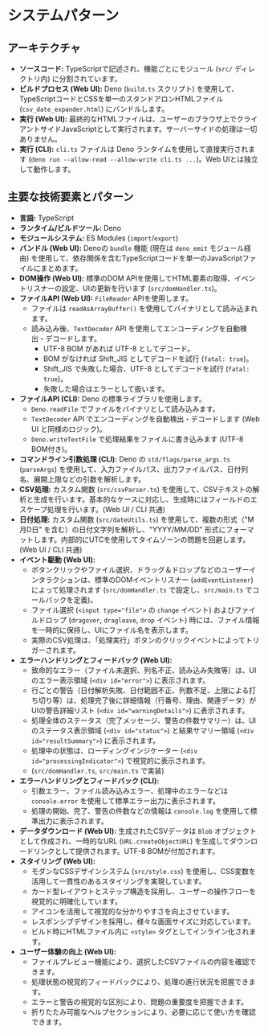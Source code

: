 # システムパターン

## アーキテクチャ

- **ソースコード:** TypeScriptで記述され、機能ごとにモジュール (`src/`
  ディレクトリ内) に分割されています。
- **ビルドプロセス (Web UI):** Deno (`build.ts` スクリプト)
  を使用して、TypeScriptコードとCSSを単一のスタンドアロンHTMLファイル
  (`csv_date_expander.html`) にバンドルします。
- **実行 (Web UI):**
  最終的なHTMLファイルは、ユーザーのブラウザ上でクライアントサイドJavaScriptとして実行されます。サーバーサイドの処理は一切ありません。
- **実行 (CLI):** `cli.ts` ファイルは Deno ランタイムを使用して直接実行されます
  (`deno run --allow-read --allow-write cli.ts ...`)。Web
  UIとは独立して動作します。

## 主要な技術要素とパターン

- **言語:** TypeScript
- **ランタイム/ビルドツール:** Deno
- **モジュールシステム:** ES Modules (`import`/`export`)
- **バンドル (Web UI):** Denoの `bundle` 機能 (現在は `deno_emit`
  モジュール経由)
  を使用して、依存関係を含むTypeScriptコードを単一のJavaScriptファイルにまとめます。
- **DOM操作 (Web UI):** 標準のDOM
  APIを使用してHTML要素の取得、イベントリスナーの設定、UIの更新を行います
  (`src/domHandler.ts`)。
- **ファイルAPI (Web UI):** `FileReader` APIを使用します。
  - ファイルは `readAsArrayBuffer()` を使用してバイナリとして読み込まれます。
  - 読み込み後、`TextDecoder` API
    を使用してエンコーディングを自動検出・デコードします。
    - UTF-8 BOM があれば UTF-8 としてデコード。
    - BOM がなければ Shift_JIS としてデコードを試行 (`fatal: true`)。
    - Shift_JIS で失敗した場合、UTF-8 としてデコードを試行 (`fatal: true`)。
    - 失敗した場合はエラーとして扱います。
- **ファイルAPI (CLI):** Deno の標準ライブラリを使用します。
  - `Deno.readFile` でファイルをバイナリとして読み込みます。
  - `TextDecoder` API でエンコーディングを自動検出・デコードします (Web UI
    と同様のロジック)。
  - `Deno.writeTextFile` で処理結果をファイルに書き込みます (UTF-8 BOM付き)。
- **コマンドライン引数処理 (CLI):** Deno の `std/flags/parse_args.ts`
  (`parseArgs`)
  を使用して、入力ファイルパス、出力ファイルパス、日付列名、展開上限などの引数を解析します。
- **CSV処理:** カスタム関数 (`src/csvParser.ts`)
  を使用して、CSVテキストの解析と生成を行います。基本的なケースに対応し、生成時にはフィールドのエスケープ処理を行います。(Web
  UI / CLI 共通)
- **日付処理:** カスタム関数 (`src/dateUtils.ts`)
  を使用して、複数の形式（"M月D日" を含む）の日付文字列を解析し、"YYYY/MM/DD"
  形式にフォーマットします。内部的にUTCを使用してタイムゾーンの問題を回避します。(Web
  UI / CLI 共通)
- **イベント駆動 (Web UI):**
  - ボタンクリックやファイル選択、ドラッグ＆ドロップなどのユーザーインタラクションは、標準のDOMイベントリスナー
    (`addEventListener`) によって処理されます (`src/domHandler.ts`
    で設定し、`src/main.ts` でコールバックを定義)。
  - ファイル選択 (`<input type="file">` の `change` イベント)
    およびファイルドロップ (`dragover`, `dragleave`, `drop` イベント)
    時には、ファイル情報を一時的に保持し、UIにファイル名を表示します。
  - 実際のCSV処理は、「処理実行」ボタンのクリックイベントによってトリガーされます。
- **エラーハンドリングとフィードバック (Web UI):**
  - 致命的なエラー（ファイル未選択、列名不正、読み込み失敗等）は、UIのエラー表示領域
    (`<div id="error">`) に表示されます。
  - 行ごとの警告（日付解析失敗、日付範囲不正、列数不足、上限による打ち切り等）は、処理完了後に詳細情報（行番号、理由、関連データ）がUIの警告詳細リスト
    (`<div id="warningDetails">`) に表示されます。
  - 処理全体のステータス（完了メッセージ、警告の件数サマリー）は、UIのステータス表示領域
    (`<div id="status">`) と結果サマリー領域 (`<div id="resultSummary">`)
    に表示されます。
  - 処理中の状態は、ローディングインジケーター
    (`<div id="processingIndicator">`) で視覚的に表示されます。
  - (`src/domHandler.ts`, `src/main.ts` で実装)
- **エラーハンドリングとフィードバック (CLI):**
  - 引数エラー、ファイル読み込みエラー、処理中のエラーなどは `console.error`
    を使用して標準エラー出力に表示されます。
  - 処理の開始、完了、警告の件数などの情報は `console.log`
    を使用して標準出力に表示されます。
- **データダウンロード (Web UI):** 生成されたCSVデータは `Blob`
  オブジェクトとして作成され、一時的なURL (`URL.createObjectURL`)
  を生成してダウンロードリンクとして提供されます。UTF-8 BOMが付加されます。
- **スタイリング (Web UI):**
  - モダンなCSSデザインシステム (`src/style.css`)
    を使用し、CSS変数を活用して一貫性のあるスタイリングを実現しています。
  - カード型レイアウトとステップ構造を採用し、ユーザーの操作フローを視覚的に明確化しています。
  - アイコンを活用して視覚的な分かりやすさを向上させています。
  - レスポンシブデザインを採用し、様々な画面サイズに対応しています。
  - ビルド時にHTMLファイル内に `<style>` タグとしてインライン化されます。
- **ユーザー体験の向上 (Web UI):**
  - ファイルプレビュー機能により、選択したCSVファイルの内容を確認できます。
  - 処理状態の視覚的フィードバックにより、処理の進行状況を把握できます。
  - エラーと警告の視覚的な区別により、問題の重要度を把握できます。
  - 折りたたみ可能なヘルプセクションにより、必要に応じて使い方を確認できます。
